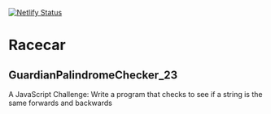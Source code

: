 [![Netlify Status](https://api.netlify.com/api/v1/badges/08f6aed7-dd9e-4935-9faa-c78dc0dfa660/deploy-status)](https://app.netlify.com/sites/jmj-techdev-racecar/deploys)

# Racecar
## GuardianPalindromeChecker_23
A JavaScript Challenge: Write a program that checks to see if a string is the same forwards and backwards
